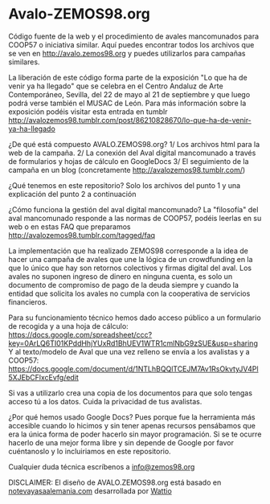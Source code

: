 Avalo-ZEMOS98.org
=================

Código fuente de la web y el procedimiento de avales mancomunados para COOP57 o iniciativa similar. 
Aquí puedes encontrar todos los archivos que se ven en http://avalo.zemos98.org y puedes utilizarlos para campañas similares. 

La liberación de este código forma parte de la exposición "Lo que ha de venir ya ha llegado" 
que se celebra en el Centro Andaluz de Arte Contemporáneo, Sevilla, del 22 de mayo al 21 de septiembre y que luego podrá
verse también el MUSAC de León. Para más información sobre la exposición podéis visitar esta entrada en tumblr 
http://avalozemos98.tumblr.com/post/86210828670/lo-que-ha-de-venir-ya-ha-llegado

¿De qué está compuesto AVALO.ZEMOS98.org?
1/ Los archivos html para la web de la campaña. 
2/ La conexión del Aval digital mancomunado a través de formularios y hojas de cálculo en GoogleDocs
3/ El seguimiento de la campaña en un blog (concretamente http://avalozemos98.tumblr.com/)

¿Qué tenemos en este repositorio?
Solo los archivos del punto 1 y una explicación del punto 2 a continuación

¿Cómo funciona la gestión del aval digital mancomunado?
La "filosofía" del aval mancomunado responde a las normas de COOP57, podéis leerlas en su web o en estas FAQ que preparamos http://avalozemos98.tumblr.com/tagged/faq

La implementación que ha realizado ZEMOS98 corresponde a la idea de hacer una campaña de avales que une la lógica de un 
crowdfunding en la que lo único que hay son retornos colectivos y firmas digital del aval. Los avales no suponen ingreso
de dinero en ninguna cuenta, es solo un documento de compromiso de pago de la deuda siempre y cuando la entidad que solicita los avales no cumpla con la cooperativa de servicios financieros. 

Para su funcionamiento técnico hemos dado acceso público a un formulario de recogida y a una hoja de cálculo: 
https://docs.google.com/spreadsheet/ccc?key=0ArLQ6TI01KPddHhjYUxRd1BhUEV1WTR1cmlNbG9zSUE&usp=sharing
Y al texto/modelo de Aval que una vez relleno se envía a los avalistas y a COOP57:
https://docs.google.com/document/d/1NTLhBQQlTCEJM7Av1RsOkvtyJV4Pl5XJEbCFlxcEvfg/edit

Si vas a utilizarlo crea una copia de los documentos para que solo tengas acceso tú a los datos. 
Cuida la privacidad de tus avalistas. 

¿Por qué hemos usado Google Docs?
Pues porque fue la herramienta más accesible cuando lo hicimos y sin tener apenas recursos pensábamos que era la única forma de poder hacerlo sin mayor programación. Si se te ocurre hacerlo de una mejor forma libre y sin depende de Google
por favor cuéntanoslo y lo incluiriamos en este repositorio. 

Cualquier duda técnica escríbenos a info@zemos98.org

DISCLAIMER:
El diseño de AVALO.ZEMOS98.org está basado en <a href="http://www.notevayasaalemania.com" target="_blank" title="No te vayas a Alemania">notevayasaalemania.com</a> desarrollada por <a href="http://www.wattio.com" target="_blank" title="Wattio">Wattio</a>


